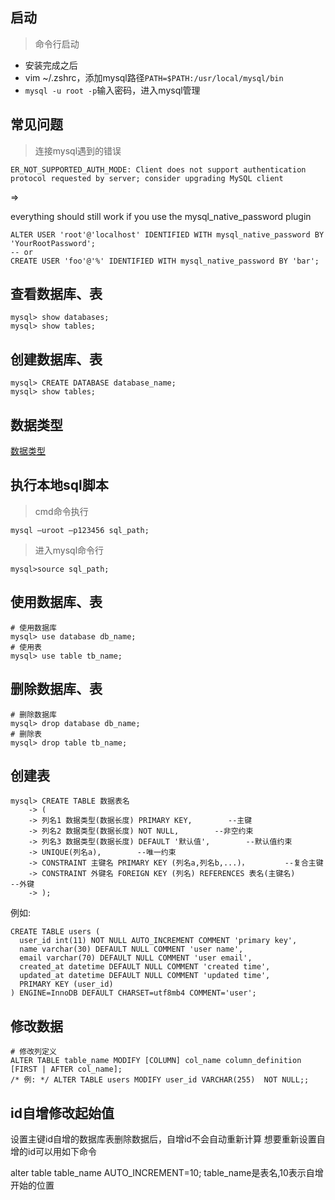 ## 启动
> 命令行启动

* 安装完成之后
* vim ~/.zshrc，添加mysql路径`PATH=$PATH:/usr/local/mysql/bin`
* `mysql -u root -p`输入密码，进入mysql管理


## 常见问题

> 连接mysql遇到的错误

```
ER_NOT_SUPPORTED_AUTH_MODE: Client does not support authentication protocol requested by server; consider upgrading MySQL client
```

<div><!-- more--></div>

=>

everything should still work if you use the mysql_native_password plugin

```
ALTER USER 'root'@'localhost' IDENTIFIED WITH mysql_native_password BY 'YourRootPassword';
-- or
CREATE USER 'foo'@'%' IDENTIFIED WITH mysql_native_password BY 'bar';
```

## 查看数据库、表

```
mysql> show databases;
mysql> show tables;
```

## 创建数据库、表


```
mysql> CREATE DATABASE database_name;
mysql> show tables;
```

## 数据类型

[数据类型](https://blog.csdn.net/qq_21397217/article/details/51656783#%E6%95%B0%E6%8D%AE%E7%B1%BB%E5%9E%8B)

## 执行本地sql脚本

> cmd命令执行

```
mysql –uroot –p123456 sql_path;
```

> 进入mysql命令行

```
mysql>source sql_path;
```

## 使用数据库、表

```
# 使用数据库
mysql> use database db_name;
# 使用表
mysql> use table tb_name;
```

## 删除数据库、表

```
# 删除数据库
mysql> drop database db_name;
# 删除表
mysql> drop table tb_name;
```

## 创建表


```
mysql> CREATE TABLE 数据表名
    -> (
    -> 列名1 数据类型(数据长度) PRIMARY KEY,        --主键
    -> 列名2 数据类型(数据长度) NOT NULL,        --非空约束
    -> 列名3 数据类型(数据长度) DEFAULT '默认值',        --默认值约束
    -> UNIQUE(列名a),        --唯一约束
    -> CONSTRAINT 主键名 PRIMARY KEY (列名a,列名b,...)，        --复合主键
    -> CONSTRAINT 外键名 FOREIGN KEY (列名) REFERENCES 表名(主键名)        --外键
    -> );
```

例如:


```
CREATE TABLE users (
  user_id int(11) NOT NULL AUTO_INCREMENT COMMENT 'primary key',
  name varchar(30) DEFAULT NULL COMMENT 'user name',
  email varchar(70) DEFAULT NULL COMMENT 'user email',
  created_at datetime DEFAULT NULL COMMENT 'created time',
  updated_at datetime DEFAULT NULL COMMENT 'updated time',
  PRIMARY KEY (user_id)
) ENGINE=InnoDB DEFAULT CHARSET=utf8mb4 COMMENT='user';
```


## 修改数据


```
# 修改列定义
ALTER TABLE table_name MODIFY [COLUMN] col_name column_definition [FIRST | AFTER col_name];
/* 例: */ ALTER TABLE users MODIFY user_id VARCHAR(255)  NOT NULL;;
```

## id自增修改起始值
设置主键id自增的数据库表删除数据后，自增id不会自动重新计算 
想要重新设置自增的id可以用如下命令

alter table table_name AUTO_INCREMENT=10;
table_name是表名,10表示自增开始的位置

